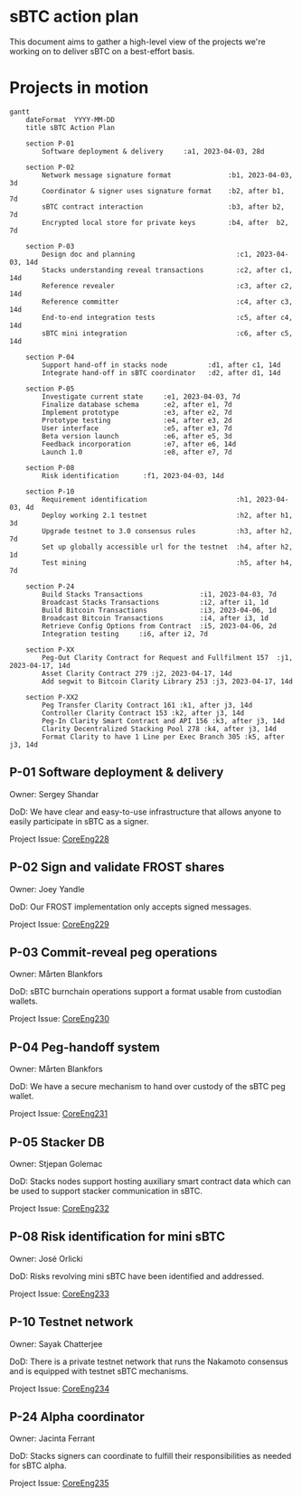 # sBTC action plan
This document aims to gather a high-level view of the projects we're working on to deliver sBTC
on a best-effort basis.

# Projects in motion

```mermaid
gantt
    dateFormat  YYYY-MM-DD
    title sBTC Action Plan

    section P-01
        Software deployment & delivery     :a1, 2023-04-03, 28d

    section P-02
        Network message signature format              :b1, 2023-04-03, 3d
        Coordinator & signer uses signature format    :b2, after b1, 7d
        sBTC contract interaction                     :b3, after b2, 7d
        Encrypted local store for private keys        :b4, after  b2, 7d

    section P-03
        Design doc and planning                         :c1, 2023-04-03, 14d
        Stacks understanding reveal transactions        :c2, after c1, 14d
        Reference revealer                              :c3, after c2, 14d
        Reference committer                             :c4, after c3, 14d
        End-to-end integration tests                    :c5, after c4, 14d
        sBTC mini integration                           :c6, after c5, 14d

    section P-04
        Support hand-off in stacks node          :d1, after c1, 14d
        Integrate hand-off in sBTC coordinator   :d2, after d1, 14d

    section P-05
        Investigate current state     :e1, 2023-04-03, 7d
        Finalize database schema      :e2, after e1, 7d
        Implement prototype           :e3, after e2, 7d
        Prototype testing             :e4, after e3, 2d
        User interface                :e5, after e3, 7d
        Beta version launch           :e6, after e5, 3d
        Feedback incorporation        :e7, after e6, 14d
        Launch 1.0                    :e8, after e7, 7d

    section P-08
        Risk identification      :f1, 2023-04-03, 14d

    section P-10
        Requirement identification                      :h1, 2023-04-03, 4d
        Deploy working 2.1 testnet                      :h2, after h1, 3d
        Upgrade testnet to 3.0 consensus rules          :h3, after h2, 7d
        Set up globally accessible url for the testnet  :h4, after h2, 1d
        Test mining                                     :h5, after h4, 7d

    section P-24
        Build Stacks Transactions              :i1, 2023-04-03, 7d
        Broadcast Stacks Transactions          :i2, after i1, 1d
        Build Bitcoin Transactions             :i3, 2023-04-06, 1d
        Broadcast Bitcoin Transactions         :i4, after i3, 1d
        Retrieve Config Options from Contract  :i5, 2023-04-06, 2d
        Integration testing     :i6, after i2, 7d

    section P-XX
        Peg-Out Clarity Contract for Request and Fullfilment 157  :j1, 2023-04-17, 14d
        Asset Clarity Contract 279 :j2, 2023-04-17, 14d
        Add segwit to Bitcoin Clarity Library 253 :j3, 2023-04-17, 14d

    section P-XX2
        Peg Transfer Clarity Contract 161 :k1, after j3, 14d
        Controller Clarity Contract 153 :k2, after j3, 14d
        Peg-In Clarity Smart Contract and API 156 :k3, after j3, 14d
        Clarity Decentralized Stacking Pool 278 :k4, after j3, 14d
        Format Clarity to have 1 Line per Exec Branch 305 :k5, after j3, 14d
```


## P-01 Software deployment & delivery
Owner: Sergey Shandar

DoD: We have clear and easy-to-use infrastructure that allows anyone to easily participate in sBTC as a signer.

Project Issue: [CoreEng228](https://github.com/Trust-Machines/core-eng/issues/228)

## P-02 Sign and validate FROST shares
Owner: Joey Yandle

DoD: Our FROST implementation only accepts signed messages.

Project Issue: [CoreEng229](https://github.com/Trust-Machines/core-eng/issues/229)

## P-03 Commit-reveal peg operations
Owner: Mårten Blankfors

DoD: sBTC burnchain operations support a format usable from custodian wallets.

Project Issue: [CoreEng230](https://github.com/Trust-Machines/core-eng/issues/230)

## P-04 Peg-handoff system
Owner: Mårten Blankfors

DoD: We have a secure mechanism to hand over custody of the sBTC peg wallet.

Project Issue: [CoreEng231](https://github.com/Trust-Machines/core-eng/issues/231)

## P-05 Stacker DB
Owner: Stjepan Golemac

DoD: Stacks nodes support hosting auxiliary smart contract data which can be used to support stacker communication in sBTC.

Project Issue: [CoreEng232](https://github.com/Trust-Machines/core-eng/issues/232)

## P-08 Risk identification for mini sBTC
Owner: José Orlicki

DoD: Risks revolving mini sBTC have been identified and addressed.

Project Issue: [CoreEng233](https://github.com/Trust-Machines/core-eng/issues/233)

## P-10 Testnet network
Owner: Sayak Chatterjee

DoD: There is a private testnet network that runs the Nakamoto consensus and is equipped with testnet sBTC mechanisms.

Project Issue: [CoreEng234](https://github.com/Trust-Machines/core-eng/issues/234)

## P-24 Alpha coordinator
Owner: Jacinta Ferrant

DoD: Stacks signers can coordinate to fulfill their responsibilities as needed for sBTC alpha.

Project Issue: [CoreEng235](https://github.com/Trust-Machines/core-eng/issues/235)
